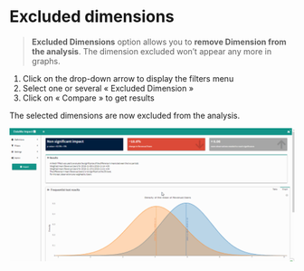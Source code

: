 # Excluded dimensions

> **Excluded Dimensions** option allows you to **remove Dimension from the analysis**. The dimension excluded won’t appear any more in graphs.

1. Click on the drop-down arrow to display the filters menu
2. Select one or several « Excluded Dimension »
3. Click on « Compare » to get results

The selected dimensions are now excluded from the analysis.

![Excluded_Dimension](images/excluded-dimension-impact.gif)
